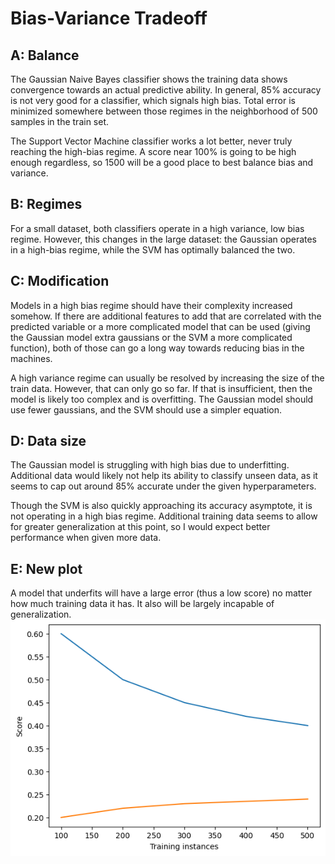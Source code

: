 # Bias-Variance Tradeoff

## A: Balance

The Gaussian Naive Bayes classifier shows the training data shows convergence towards an actual predictive ability. In general, 85% accuracy is not very good for a classifier, which signals high bias. Total error is minimized somewhere between those regimes in the neighborhood of 500 samples in the train set.

The Support Vector Machine classifier works a lot better, never truly reaching the high-bias regime. A score near 100% is going to be high enough regardless, so 1500 will be a good place to best balance bias and variance.

## B: Regimes

For a small dataset, both classifiers operate in a high variance, low bias regime. However, this changes in the large dataset: the Gaussian operates in a high-bias regime, while the SVM has optimally balanced the two.

## C: Modification

Models in a high bias regime should have their complexity increased somehow. If there are additional features to add that are correlated with the predicted variable or a more complicated model that can be used (giving the Gaussian model extra gaussians or the SVM a more complicated function), both of those can go a long way towards reducing bias in the machines.

A high variance regime can usually be resolved by increasing the size of the train data. However, that can only go so far. If that is insufficient, then the model is likely too complex and is overfitting. The Gaussian model should use fewer gaussians, and the SVM should use a simpler equation.

## D: Data size

The Gaussian model is struggling with high bias due to underfitting. Additional data would likely not help its ability to classify unseen data, as it seems to cap out around 85% accurate under the given hyperparameters.

Though the SVM is also quickly approaching its accuracy asymptote, it is not operating in a high bias regime. Additional training data seems to allow for greater generalization at this point, so I would expect better performance when given more data.

## E: New plot

A model that underfits will have a large error (thus a low score) no matter how much training data it has. It also will be largely incapable of generalization.
![An underfitting model](image-2.png)